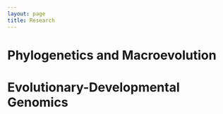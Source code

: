 ```yaml
---
layout: page
title: Research
---
```


# Phylogenetics and Macroevolution

# Evolutionary-Developmental Genomics
